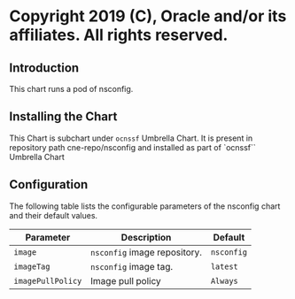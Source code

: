# Copyright 2019 (C), Oracle and/or its affiliates. All rights reserved.

## Introduction

This chart runs a pod of nsconfig.

## Installing the Chart

This Chart is subchart under `ocnssf` Umbrella Chart. 
It is present in repository path  cne-repo/nsconfig and 
installed as part of `ocnssf`` Umbrella Chart

## Configuration

The following table lists the configurable parameters of the nsconfig chart and their default values.

| Parameter                              | Description                                  | Default                            |
| ---------------------------------------| -------------------------------------------- | ---------------------------------- |
| `image`                                | `nsconfig` image repository.                 | `nsconfig`                         |
| `imageTag`                             | `nsconfig` image tag.                        | `latest`                           |
| `imagePullPolicy`                      | Image pull policy                            | `Always`                           |








